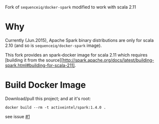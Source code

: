 Fork of `sequenceiq/docker-spark` modified to work with scala 2.11

# Why

Currently (Jun.2015), Apache Spark binary distributions are only for scala 2.10 (and so is `sequenceiq/docker-spark` image).  

This fork provides an spark-docker image for scala 2.11 which requires [building it from the source][http://spark.apache.org/docs/latest/building-spark.html#building-for-scala-211].


# Build Docker Image

Download/pull this project; and at it's root:

`docker build --rm -t activeintel/spark:1.4.0 .`

see issue [#1](/../../issues/1)
